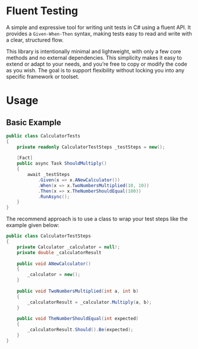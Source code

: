 ﻿# Fluent Testing

A simple and expressive tool for writing unit tests in C# using a fluent API. It provides a `Given-When-Then` syntax, making tests easy to read and write with a clear, structured flow.

This library is intentionally minimal and lightweight, with only a few core methods and no external dependencies. This simplicity makes it easy to extend or adapt to your needs, and you’re free to copy or modify the code as you wish. The goal is to support flexibility without locking you into any specific framework or toolset.

# Usage

## Basic Example

```csharp
public class CalculatorTests
{
    private readonly CalculatorTestSteps _testSteps = new();
    
    [Fact]
    public async Task ShouldMultiply()
    {
        await _testSteps
            .Given(x => x.ANewCalculator())
            .When(x => x.TwoNumbersMultiplied(10, 10))
            .Then(x => x.TheNumberShouldEqual(100))
            .RunAsync();
    }
}
```

The recommend approach is to use a class to wrap your test steps like the example given below:

```csharp
public class CalculatorTestSteps
{
    private Calculator _calculator = null!;
    private double _calculatorResult
    
    public void ANewCalculator()
    {
        _calculator = new();
    }
    
    public void TwoNumbersMultiplied(int a, int b)
    {
        _calculatorResult = _calculator.Multiply(a, b);
    }
    
    public void TheNumberShouldEqual(int expected)
    {
        _calculatorResult.Should().Be(expected);
    }
}
```
